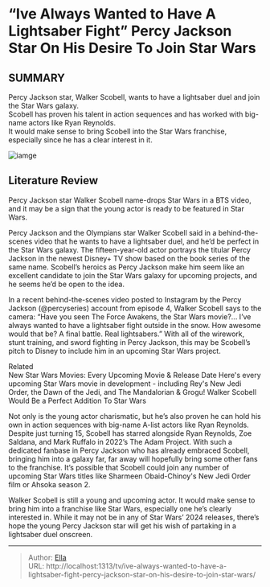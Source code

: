 # “Ive Always Wanted to Have A Lightsaber Fight” Percy Jackson Star On His Desire To Join Star Wars


## SUMMARY 



Percy Jackson star, Walker Scobell, wants to have a lightsaber duel and join the Star Wars galaxy.   
Scobell has proven his talent in action sequences and has worked with big-name actors like Ryan Reynolds.   
It would make sense to bring Scobell into the Star Wars franchise, especially since he has a clear interest in it.  

![iamge](https://static1.srcdn.com/wordpress/wp-content/uploads/2023/12/walker-scobell-as-perseus-jackson-in-percy-jackson-and-the-olympians.jpeg)

## Literature Review
Percy Jackson star Walker Scobell name-drops Star Wars in a BTS video, and it may be a sign that the young actor is ready to be featured in Star Wars.




Percy Jackson and the Olympians star Walker Scobell said in a behind-the-scenes video that he wants to have a lightsaber duel, and he’d be perfect in the Star Wars galaxy. The fifteen-year-old actor portrays the titular Percy Jackson in the newest Disney&#43; TV show based on the book series of the same name. Scobell’s heroics as Percy Jackson make him seem like an excellent candidate to join the Star Wars galaxy for upcoming projects, and he seems he’d be open to the idea.




In a recent behind-the-scenes video posted to Instagram by the Percy Jackson (@percyseries) account from episode 4, Walker Scobell says to the camera: “Have you seen The Force Awakens, the Star Wars movie?... I’ve always wanted to have a lightsaber fight outside in the snow. How awesome would that be? A final battle. Real lightsabers.” With all of the wirework, stunt training, and sword fighting in Percy Jackson, this may be Scobell’s pitch to Disney to include him in an upcoming Star Wars project.

Related   
New Star Wars Movies: Every Upcoming Movie &amp; Release Date   Here&#39;s every upcoming Star Wars movie in development - including Rey&#39;s New Jedi Order, the Dawn of the Jedi, and The Mandalorian &amp; Grogu!    Walker Scobell Would Be a Perfect Addition To Star Wars 
          

Not only is the young actor charismatic, but he’s also proven he can hold his own in action sequences with big-name A-list actors like Ryan Reynolds. Despite just turning 15, Scobell has starred alongside Ryan Reynolds, Zoe Saldana, and Mark Ruffalo in 2022’s The Adam Project. With such a dedicated fanbase in Percy Jackson who has already embraced Scobell, bringing him into a galaxy far, far away will hopefully bring some other fans to the franchise. It’s possible that Scobell could join any number of upcoming Star Wars titles like Sharmeen Obaid-Chinoy&#39;s New Jedi Order film or Ahsoka season 2.

Walker Scobell is still a young and upcoming actor. It would make sense to bring him into a franchise like Star Wars, especially one he’s clearly interested in. While it may not be in any of Star Wars’ 2024 releases, there’s hope the young Percy Jackson star will get his wish of partaking in a lightsaber duel onscreen.



---

> Author: [Ella](https://instagram.hk.cn/)  
> URL: http://localhost:1313/tv/ive-always-wanted-to-have-a-lightsaber-fight-percy-jackson-star-on-his-desire-to-join-star-wars/  


